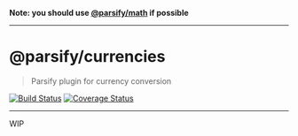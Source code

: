 **Note: you should use [@parsify/math](https://github.com/parsify-dev/math) if possible**

---

# @parsify/currencies

> Parsify plugin for currency conversion

[![Build Status](https://travis-ci.com/parsify-dev/currencies.svg?branch=master)](https://travis-ci.com/parsify-dev/currencies) 
[![Coverage Status](https://coveralls.io/repos/github/parsify-dev/currencies/badge.svg?branch=master)](https://coveralls.io/github/parsify-dev/currencies?branch=master)

---

WIP
